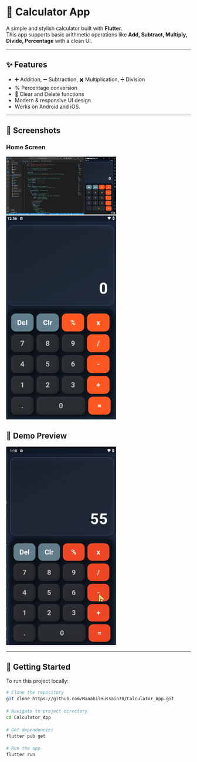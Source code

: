 # 📱 Calculator App

A simple and stylish calculator built with **Flutter**.  
This app supports basic arithmetic operations like **Add, Subtract, Multiply, Divide, Percentage** with a clean UI.

---

## ✨ Features
- ➕ Addition, ➖ Subtraction, ✖️ Multiplication, ➗ Division
- % Percentage conversion
- 🧹 Clear and Delete functions
- Modern & responsive UI design
- Works on Android and iOS.

---

## 📸 Screenshots

### Home Screen
<img src="screenshots/calculator_app.png" width="300">

<img src="screenshots/calculator_ui2.png" width="300">

## 🎥 Demo Preview
<img src="screenshots/calculator-ezgif.com-video-to-gif-converter.gif" width="300">


---

## 🚀 Getting Started

To run this project locally:

```bash
# Clone the repository
git clone https://github.com/ManahilHussain70/Calculator_App.git

# Navigate to project directory
cd Calculator_App

# Get dependencies
flutter pub get

# Run the app
flutter run
